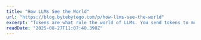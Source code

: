 ```yaml
---
title: "How LLMs See the World"
url: "https://blog.bytebytego.com/p/how-llms-see-the-world"
excerpt: "Tokens are what rule the world of LLMs. You send tokens to models, you pay by the token, and models read, understand, and breathe tokens."
readDate: "2025-08-27T11:07:40.398Z"
---
```



